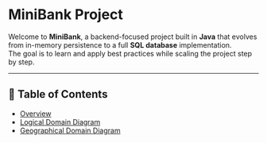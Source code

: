 # MiniBank Project

Welcome to **MiniBank**, a backend-focused project built in **Java** that evolves from in-memory persistence to a full **SQL database** implementation.  
The goal is to learn and apply best practices while scaling the project step by step.

---

## 📑 Table of Contents
- [Overview](docs/overview.md)
- [Logical Domain Diagram](docs/logical-domain.md)
- [Geographical Domain Diagram](docs/geographical-domain.md)